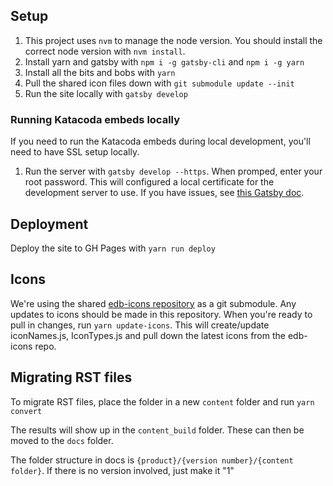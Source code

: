 ## Setup

1. This project uses `nvm` to manage the node version. You should install the correct node version with `nvm install`.
2. Install yarn and gatsby with `npm i -g gatsby-cli` and `npm i -g yarn`
3. Install all the bits and bobs with `yarn`
4. Pull the shared icon files down with `git submodule update --init`
5. Run the site locally with `gatsby develop`

### Running Katacoda embeds locally
If you need to run the Katacoda embeds during local development, you'll need to have SSL setup locally.

1. Run the server with `gatsby develop --https`. When promped, enter your root password. This will configured a local certificate for the development server to use. If you have issues, see [this Gatsby doc](https://www.gatsbyjs.org/docs/local-https/#manual-installation-of-certutil).

## Deployment

Deploy the site to GH Pages with `yarn run deploy`

## Icons

We're using the shared [edb-icons repository](https://github.com/rocketinsights/edb-icons) as a git submodule. Any updates to icons should be made in this repository. When you're ready to pull in changes, run `yarn update-icons`. This will create/update iconNames.js, IconTypes.js and pull down the latest icons from the edb-icons repo.

## Migrating RST files

To migrate RST files, place the folder in a new `content` folder and run `yarn convert`

The results will show up in the `content_build` folder. These can then be moved to the `docs` folder.

The folder structure in docs is `{product}/{version number}/{content folder}`. If there is no version involved, just make it "1"
